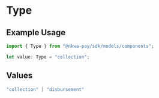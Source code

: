 # Type

## Example Usage

```typescript
import { Type } from "@nkwa-pay/sdk/models/components";

let value: Type = "collection";
```

## Values

```typescript
"collection" | "disbursement"
```